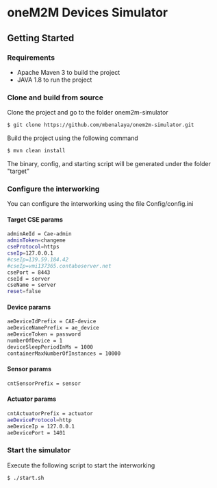 # oneM2M Devices Simulator

## Getting Started

### Requirements
* Apache Maven 3 to build the project
* JAVA 1.8 to run the project 


### Clone and build from source
Clone the project and go to the folder onem2m-simulator
```sh
$ git clone https://github.com/mbenalaya/onem2m-simulator.git
```
Build the project using the following command
```sh
$ mvn clean install
```
The binary, config, and starting script will be generated under the folder "target"

### Configure the interworking
You can configure the interworking using the file Config/config.ini

#### Target CSE params
```sh
adminAeId = Cae-admin
adminToken=changeme
cseProtocol=https
cseIp=127.0.0.1
#cseIp=139.59.184.42
#cseIp=vmi137365.contaboserver.net
csePort = 8443
cseId = server
cseName = server
reset=false
```

#### Device params
```sh
aeDeviceIdPrefix = CAE-device
aeDeviceNamePrefix = ae_device
aeDeviceToken = password
numberOfDevice = 1
deviceSleepPeriodInMs = 1000
containerMaxNumberOfInstances = 10000
```

#### Sensor params
```sh
cntSensorPrefix = sensor
```

#### Actuator params
```sh
cntActuatorPrefix = actuator
aeDeviceProtocol=http
aeDeviceIp = 127.0.0.1
aeDevicePort = 1401
```

### Start the simulator
Execute the following script to start the interworking
```sh
$ ./start.sh
```
